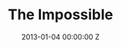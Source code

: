 ---
title: The Impossible
img: "/uploads/shaheen-baig-casting-the-impossible.jpg"
date: 2013-01-04 00:00:00 Z
categories:
- film
tags:
- recent
director: Juan Antonio Bayona
with: Naomi Watts, Ewan McGregor, Tom Holland
imdb: "http://www.imdb.com/title/tt1649419/"
video: 6ghw0pomj6
layout: project
---